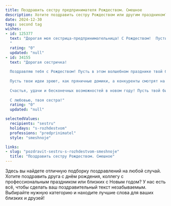 ```yaml
---
title: Поздравить сестру предпринимателя Рождеством. Смешное
description: Хотите поздравить сестру Рождеством или другим праздником? Наш ИИ создаст незабываемое поздравление, а вы обязательно выделитесь среди других.  
date: 2024-12-30
tags: second tag
wishes:
- id: 125377
  text: "Дорогая моя сестрица-предпринимательница! С Рождеством!  Пусть твой бизнес в Новом году принесёт столько прибыли, что тебе придётся нанять ещё десяток бухгалтеров, чтобы её посчитать!  А пока – желаю тебе чуда, мандаринов и  отдыха от налоговой инспекции! 😉
  "
  rating: "0"
  updated: "null"
- id: 34155
  text: "Дорогая сестричка!
  
  Поздравляю тебя с Рождеством! Пусть в этом волшебном празднике твой бизнес засияет ярче, чем елка у Деда Мороза! Желаю, чтобы сделки сыпались, как снежинки из неба, а прибыль росла, словно величественная сосна — к Рождеству, А за каждым твоим успехом пусть стоит крепкий адвокат в алом плаще — это ж не просто предприниматель, это супергерой на бизнес-баталиях!
  
  Пусть твои идеи зреют, как пряничные домики, а конкуренты смотрят на тебя с завистью, как дети на последний кусок торта. А если вдруг что-то пойдет не так, просто вспомни: даже Санта Клаус иногда теряет свои подарки!
  
  Счастья, удачи и бесконечных возможностей в новом году! Пусть твой бизнес цветет и пахнет, а Рождество принесет только радость и смех!
  
  С любовью, твоя сестра!"
  rating: "0"
  updated: "null"

selectedValues:
  recipients: "sestru"
  holidays: "s-rozhdestvom"
  professions: "predprinimatel"
  style: "smeshnoje"

links:
- slug: "pozdravit-sestru-s-rozhdestvom-smeshnoje"
  title: "Поздравить сестру Рождеством. Смешное"
---
```


Здесь вы найдете отличную подборку поздравлений на любой случай.
Хотите поздравить друга с днём рождения, коллегу с профессиональным праздником или близких с Новым годом? У нас есть всё, чтобы сделать ваш поздравительный текст незабываемым. Выбирайте нужную категорию и находите лучшие слова для ваших близких и друзей!
